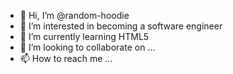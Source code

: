 - 👋 Hi, I’m @random-hoodie
- 👀 I’m interested in becoming a software engineer
- 🌱 I’m currently learning HTML5
- 💞️ I’m looking to collaborate on ...
- 📫 How to reach me ...

<!---
random-hoodie/random-hoodie is a ✨ special ✨ repository because its `README.md` (this file) appears on your GitHub profile.
You can click the Preview link to take a look at your changes.
--->
